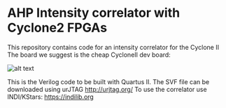 # AHP Intensity correlator with Cyclone2 FPGAs

This repository contains code for an intensity correlator for the Cyclone II
The board we suggest is the cheap CycloneII dev board:

![alt text](https://github.com/iliaplatone/correlator/raw/master/pictures/devboard.jpg "Devboard")

This is the Verilog code to be built with Quartus II.
The SVF file can be downloaded using urJTAG http://urjtag.org/
To use the correlator use INDI/KStars: https://indilib.org
